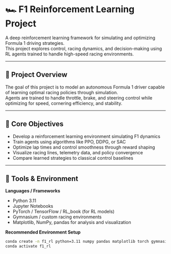 # 🏎️ F1 Reinforcement Learning Project

A deep reinforcement learning framework for simulating and optimizing Formula 1 driving strategies.  
This project explores control, racing dynamics, and decision-making using RL agents trained to handle high-speed racing environments.

---

## 🎯 Project Overview

The goal of this project is to model an autonomous Formula 1 driver capable of learning optimal racing policies through simulation.  
Agents are trained to handle throttle, brake, and steering control while optimizing for speed, cornering efficiency, and stability.

---

## 🧠 Core Objectives
- Develop a reinforcement learning environment simulating F1 dynamics  
- Train agents using algorithms like PPO, DDPG, or SAC  
- Optimize lap times and control smoothness through reward shaping  
- Visualize racing lines, telemetry data, and policy convergence  
- Compare learned strategies to classical control baselines  

---

## 🧰 Tools & Environment

**Languages / Frameworks**
- Python 3.11  
- Jupyter Notebooks  
- PyTorch / TensorFlow / RL_book (for RL models)  
- Gymnasium / custom racing environments  
- Matplotlib, NumPy, pandas for analysis and visualization  

**Recommended Environment Setup**
```bash
conda create -n f1_rl python=3.11 numpy pandas matplotlib torch gymnasium jupyterlab
conda activate f1_rl
